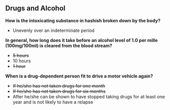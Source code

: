 ## Drugs and Alcohol

**How is the intoxicating substance in hashish broken down by the body?**
- Unevenly over an indeterminate period

**In general, how long does it take before an alcohol level of 1.0 per mille (100mg/100ml) is cleared from the blood stream?**
- ~~5 hours~~
- 10 hours
- ~~1 hour~~

**When is a drug-dependent person fit to drive a motor vehicle again?**
- ~~If he/she has not taken drugs for one month~~
- ~~If he/she has not taken drugs for six months~~
- After he/she can be shown to have stopped taking drugs for at least one year and is not likely to have a relapse